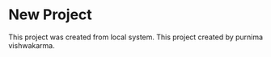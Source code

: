 # New Project
This project was created from local system.
This project created by purnima vishwakarma.
